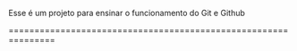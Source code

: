 Esse é um projeto para ensinar o funcionamento do Git e Github

===============================================================